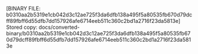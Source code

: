 [BINARY FILE: b0310aa2b5319e1cb042d3c12ae725f3da6dfb138a495f5a80535fb670d79dcff89fbff6d55dfb7dd157926afe6714eeb511c360c2bd1a2716f23da5813e]
Stored copy: docs/converted-binary/b0310aa2b5319e1cb042d3c12ae725f3da6dfb138a495f5a80535fb670d79dcff89fbff6d55dfb7dd157926afe6714eeb511c360c2bd1a2716f23da5813e
